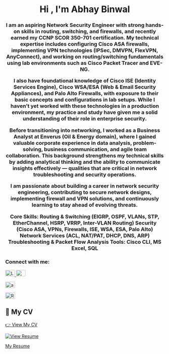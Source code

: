 <h1 align="center">Hi , I'm Abhay Binwal</h1>
<h3 align="center">I am an aspiring Network Security Engineer with strong hands-on skills in routing, switching, and firewalls, and recently earned my CCNP SCOR 350-701 certification. My technical expertise includes configuring Cisco ASA firewalls, implementing VPN technologies (IPSec, DMVPN, FlexVPN, AnyConnect), and working on routing/switching fundamentals using lab environments such as Cisco Packet Tracer and EVE-NG.

I also have foundational knowledge of Cisco ISE (Identity Services Engine), Cisco WSA/ESA (Web & Email Security Appliances), and Palo Alto Firewalls, with exposure to their basic concepts and configurations in lab setups. While I haven’t yet worked with these technologies in a production environment, my practice and study have given me a solid understanding of their role in enterprise security.

Before transitioning into networking, I worked as a Business Analyst at Enverus (Oil & Energy domain), where I gained valuable corporate experience in data analysis, problem-solving, business communication, and agile team collaboration. This background strengthens my technical skills by adding analytical thinking and the ability to communicate insights effectively — qualities that are critical in network troubleshooting and security operations.

I am passionate about building a career in network security engineering, contributing to secure network designs, implementing firewall and VPN solutions, and continuously learning to stay ahead of evolving threats.

Core Skills:
Routing & Switching (EIGRP, OSPF, VLANs, STP, EtherChannel, HSRP, VRRP, Inter-VLAN Routing)
Security (Cisco ASA, VPNs, Firewalls, ISE, WSA, ESA, Palo Alto)
Network Services (ACL, NAT/PAT, DHCP, DNS, ARP)
Troubleshooting & Packet Flow Analysis
Tools: Cisco CLI, MS Excel, SQL
</h3>

<h3 align="left">Connect with me:</h3>
<p align="left">

<a href="www.linkedin.com/in/abhaybinwal/" target="_blank">
  <img src="https://cdn.jsdelivr.net/gh/devicons/devicon/icons/linkedin/linkedin-original.svg" alt="LinkedIn" height="20" width="30"/>
</a>

<a href="mailto:abhaybinwal@gmail.com" target="_blank">
  <img src="https://cdn-icons-png.flaticon.com/512/732/732200.png" alt="Gmail" height="20" width="30"/>
</a>

<a href="https://x.com/Abhaybinwal1" target="blank"><img align="center" src="https://raw.githubusercontent.com/rahuldkjain/github-profile-readme-generator/master/src/images/icons/Social/twitter.svg" alt="abhaybinwal" height="20" width="30" />
</a>

<a href="https://github.com/abhaybinwal/Network-Security-Resume/blob/6ee04db10a7756b6e01e9660598a0eda75b6618b/Abhay_Binwal_Network_Security.pdf" target="_blank">
  <img src="https://cdn-icons-png.flaticon.com/512/724/724715.png" alt="Resume" height="20" width="30" />
</a>



## 📄 My CV

[👉 View My CV](https://github.com/abhaybinwal/Network-Security-Resume/blob/6ee04db10a7756b6e01e9660598a0eda75b6618b/Abhay_Binwal_Network_Security.pdf)





<a href="https://github.com/abhaybinwal/Network-Security-Resume/raw/main/Abhay_Binwal_Network_Security.pdf" target="_blank">
  <img src="https://img.shields.io/badge/Resume-View-blue" alt="View Resume">
</a>








[My Resume](https://github.com/abhaybinwal/Network-Security-Resume/raw/6ee04db10a7756b6e01e9660598a0eda75b6618b/Abhay_Binwal_Network_Security.pdf)




